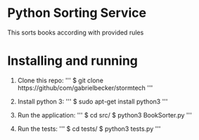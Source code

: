 # Python Sorting Service

This sorts books according with provided rules

# Installing and running

1. Clone this repo:
    '''
    $ git clone https://github/com/gabrielbecker/stormtech
    '''

2. Install python 3:
   '''
   $ sudo apt-get install python3
   '''

3. Run the application:
    '''
    $ cd src/
    $ python3 BookSorter.py
    '''

4. Run the tests:
    '''
    $ cd tests/
    $ python3 tests.py
    '''
